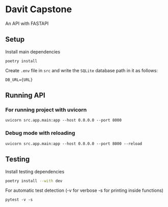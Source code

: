 #  Davit Capstone

An API with FASTAPI

## Setup
Install main dependencies

```shell
poetry install
```

Create `.env` file in `src` and write the `SQLite` database path in it as follows:
```
DB_URL={URL}
```

## Running API

### For running project with uvicorn

```shell
uvicorn src.app.main:app --host 0.0.0.0 --port 8000 
```

### Debug mode with reloading

```shell
uvicorn src.app.main:app --host 0.0.0.0 --port 8000 --reload
```



## Testing

Install testing dependencies

```bash
poetry install --with dev
```

For automatic test detection (-v for verbose -s for printing inside functions)

```shell
pytest -v -s 
```